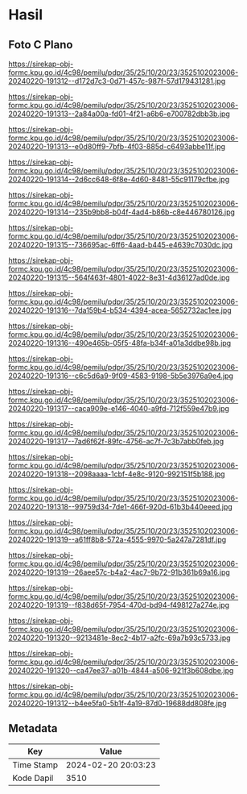 # Hasil

## Foto C Plano

https://sirekap-obj-formc.kpu.go.id/4c98/pemilu/pdpr/35/25/10/20/23/3525102023006-20240220-191312--d172d7c3-0d71-457c-987f-57d179431281.jpg

https://sirekap-obj-formc.kpu.go.id/4c98/pemilu/pdpr/35/25/10/20/23/3525102023006-20240220-191313--2a84a00a-fd01-4f21-a6b6-e700782dbb3b.jpg

https://sirekap-obj-formc.kpu.go.id/4c98/pemilu/pdpr/35/25/10/20/23/3525102023006-20240220-191313--e0d80ff9-7bfb-4f03-885d-c6493abbe11f.jpg

https://sirekap-obj-formc.kpu.go.id/4c98/pemilu/pdpr/35/25/10/20/23/3525102023006-20240220-191314--2d6cc648-6f8e-4d60-8481-55c91179cfbe.jpg

https://sirekap-obj-formc.kpu.go.id/4c98/pemilu/pdpr/35/25/10/20/23/3525102023006-20240220-191314--235b9bb8-b04f-4ad4-b86b-c8e446780126.jpg

https://sirekap-obj-formc.kpu.go.id/4c98/pemilu/pdpr/35/25/10/20/23/3525102023006-20240220-191315--736695ac-6ff6-4aad-b445-e4639c7030dc.jpg

https://sirekap-obj-formc.kpu.go.id/4c98/pemilu/pdpr/35/25/10/20/23/3525102023006-20240220-191315--564f463f-4801-4022-8e31-4d36127ad0de.jpg

https://sirekap-obj-formc.kpu.go.id/4c98/pemilu/pdpr/35/25/10/20/23/3525102023006-20240220-191316--7da159b4-b534-4394-acea-5652732ac1ee.jpg

https://sirekap-obj-formc.kpu.go.id/4c98/pemilu/pdpr/35/25/10/20/23/3525102023006-20240220-191316--490e465b-05f5-48fa-b34f-a01a3ddbe98b.jpg

https://sirekap-obj-formc.kpu.go.id/4c98/pemilu/pdpr/35/25/10/20/23/3525102023006-20240220-191316--c6c5d6a9-9f09-4583-9198-5b5e3976a9e4.jpg

https://sirekap-obj-formc.kpu.go.id/4c98/pemilu/pdpr/35/25/10/20/23/3525102023006-20240220-191317--caca909e-e146-4040-a9fd-712f559e47b9.jpg

https://sirekap-obj-formc.kpu.go.id/4c98/pemilu/pdpr/35/25/10/20/23/3525102023006-20240220-191317--7ad6f62f-89fc-4756-ac7f-7c3b7abb0feb.jpg

https://sirekap-obj-formc.kpu.go.id/4c98/pemilu/pdpr/35/25/10/20/23/3525102023006-20240220-191318--2098aaaa-1cbf-4e8c-9120-992151f5b188.jpg

https://sirekap-obj-formc.kpu.go.id/4c98/pemilu/pdpr/35/25/10/20/23/3525102023006-20240220-191318--99759d34-7de1-466f-920d-61b3b440eeed.jpg

https://sirekap-obj-formc.kpu.go.id/4c98/pemilu/pdpr/35/25/10/20/23/3525102023006-20240220-191319--a61ff8b8-572a-4555-9970-5a247a7281df.jpg

https://sirekap-obj-formc.kpu.go.id/4c98/pemilu/pdpr/35/25/10/20/23/3525102023006-20240220-191319--26aee57c-b4a2-4ac7-9b72-91b361b69a16.jpg

https://sirekap-obj-formc.kpu.go.id/4c98/pemilu/pdpr/35/25/10/20/23/3525102023006-20240220-191319--f838d65f-7954-470d-bd94-f498127a274e.jpg

https://sirekap-obj-formc.kpu.go.id/4c98/pemilu/pdpr/35/25/10/20/23/3525102023006-20240220-191320--9213481e-8ec2-4b17-a2fc-69a7b93c5733.jpg

https://sirekap-obj-formc.kpu.go.id/4c98/pemilu/pdpr/35/25/10/20/23/3525102023006-20240220-191320--ca47ee37-a01b-4844-a506-921f3b608dbe.jpg

https://sirekap-obj-formc.kpu.go.id/4c98/pemilu/pdpr/35/25/10/20/23/3525102023006-20240220-191312--b4ee5fa0-5b1f-4a19-87d0-19688dd808fe.jpg


## Metadata

| Key        | Value               |
| ---------- | ------------------- |
| Time Stamp | 2024-02-20 20:03:23 |
| Kode Dapil | 3510                |



